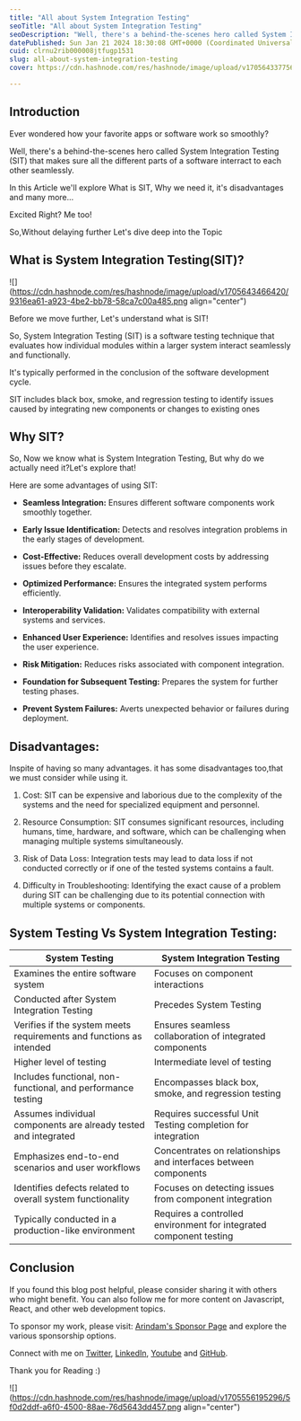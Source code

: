 ```yaml
---
title: "All about System Integration Testing"
seoTitle: "All about System Integration Testing"
seoDescription: "Well, there's a behind-the-scenes hero called System Integration Testing (SIT) that makes sure all the different parts of a software interract to each other"
datePublished: Sun Jan 21 2024 18:30:08 GMT+0000 (Coordinated Universal Time)
cuid: clrnu2rib000008jtfugp1531
slug: all-about-system-integration-testing
cover: https://cdn.hashnode.com/res/hashnode/image/upload/v1705643377569/2f0ac399-57b9-416b-926c-c9a0c7019b66.png

---
```


## Introduction

Ever wondered how your favorite apps or software work so smoothly?

Well, there's a behind-the-scenes hero called System Integration Testing (SIT) that makes sure all the different parts of a software interract to each other seamlessly.

In this Article we'll explore What is SIT, Why we need it, it's disadvantages and many more...

Excited Right? Me too!

So,Without delaying further Let's dive deep into the Topic

## What is System Integration Testing(SIT)?

![](https://cdn.hashnode.com/res/hashnode/image/upload/v1705643466420/9316ea61-a923-4be2-bb78-58ca7c00a485.png align="center")

Before we move further, Let's understand what is SIT!

So, System Integration Testing (SIT) is a software testing technique that evaluates how individual modules within a larger system interact seamlessly and functionally.

It's typically performed in the conclusion of the software development cycle.

SIT includes black box, smoke, and regression testing to identify issues caused by integrating new components or changes to existing ones

## Why SIT?

So, Now we know what is System Integration Testing, But why do we actually need it?Let's explore that!

Here are some advantages of using SIT:

* **Seamless Integration:** Ensures different software components work smoothly together.
    
* **Early Issue Identification:** Detects and resolves integration problems in the early stages of development.
    
* **Cost-Effective:** Reduces overall development costs by addressing issues before they escalate.
    
* **Optimized Performance:** Ensures the integrated system performs efficiently.
    
* **Interoperability Validation:** Validates compatibility with external systems and services.
    
* **Enhanced User Experience:** Identifies and resolves issues impacting the user experience.
    
* **Risk Mitigation:** Reduces risks associated with component integration.
    
* **Foundation for Subsequent Testing:** Prepares the system for further testing phases.
    
* **Prevent System Failures:** Averts unexpected behavior or failures during deployment.
    

## Disadvantages:

Inspite of having so many advantages. it has some disadvantages too,that we must consider while using it.

1. Cost: SIT can be expensive and laborious due to the complexity of the systems and the need for specialized equipment and personnel.
    
2. Resource Consumption: SIT consumes significant resources, including humans, time, hardware, and software, which can be challenging when managing multiple systems simultaneously.
    
3. Risk of Data Loss: Integration tests may lead to data loss if not conducted correctly or if one of the tested systems contains a fault.
    
4. Difficulty in Troubleshooting: Identifying the exact cause of a problem during SIT can be challenging due to its potential connection with multiple systems or components.
    

## System Testing Vs System Integration Testing:

| **System Testing** | **System Integration Testing** |
| --- | --- |
| Examines the entire software system | Focuses on component interactions |
| Conducted after System Integration Testing | Precedes System Testing |
| Verifies if the system meets requirements and functions as intended | Ensures seamless collaboration of integrated components |
| Higher level of testing | Intermediate level of testing |
| Includes functional, non-functional, and performance testing | Encompasses black box, smoke, and regression testing |
| Assumes individual components are already tested and integrated | Requires successful Unit Testing completion for integration |
| Emphasizes end-to-end scenarios and user workflows | Concentrates on relationships and interfaces between components |
| Identifies defects related to overall system functionality | Focuses on detecting issues from component integration |
| Typically conducted in a production-like environment | Requires a controlled environment for integrated component testing |

## Conclusion

If you found this blog post helpful, please consider sharing it with others who might benefit. You can also follow me for more content on Javascript, React, and other web development topics.

To sponsor my work, please visit: [Arindam's Sponsor Page](https://arindam1729.hashnode.dev/sponsor) and explore the various sponsorship options.

Connect with me on [Twitter](https://twitter.com/intent/follow?screen_name=Arindam_1729), [LinkedIn](https://www.linkedin.com/in/arindam2004/), [Youtube](https://www.youtube.com/channel/@Arindam_1729) and [GitHub](https://github.com/Arindam200).

Thank you for Reading :)

![](https://cdn.hashnode.com/res/hashnode/image/upload/v1705556195296/5f0d2ddf-a6f0-4500-88ae-76d5643dd457.png align="center")